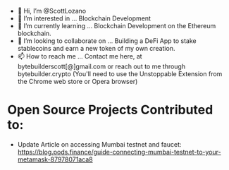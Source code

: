 - 👋 Hi, I’m @ScottLozano
- 👀 I’m interested in ... Blockchain Development
- 🌱 I’m currently learning ... Blockchain Development on the Ethereum blockchain.
- 💞️ I’m looking to collaborate on ... Building a DeFi App to stake stablecoins and earn a new token of my own creation. 
- 📫 How to reach me ... Contact me here, at bytebuilderscott[@]gmail.com or reach out to me through bytebuilder.crypto (You'll need to use the Unstoppable Extension from the Chrome web store or Opera browser)

# Open Source Projects Contributed to:
- Update Article on accessing Mumbai testnet and faucet: https://blog.pods.finance/guide-connecting-mumbai-testnet-to-your-metamask-87978071aca8
